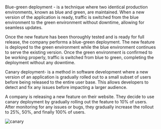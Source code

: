 Blue-green deployment - is a technique where two identical production environments, known as blue and green, are maintained. When a new version of the application is ready, traffic is switched from the blue environment to the green environment without downtime, allowing for seamless updates.

Once the new feature has been thoroughly tested and is ready for full release, the company performs a blue-green deployment. The new feature is deployed to the green environment while the blue environment continues to serve the existing version. Once the green environment is confirmed to be working properly, traffic is switched from blue to green, completing the deployment without any downtime.


Canary deployment-  is a method in software development where a new version of an application is gradually rolled out to a small subset of users before being released to the entire user base. This allows developers to detect and fix any issues before impacting a larger audience.

A company is releasing a new feature on their website. They decide to use canary deployment by gradually rolling out the feature to 10% of users. After monitoring for any issues or bugs, they gradually increase the rollout to 25%, 50%, and finally 100% of users.


![canary](https://github.com/user-attachments/assets/44953900-77cb-4d77-aa9c-17816abd7a31)
